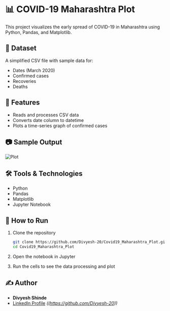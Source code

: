 # 📊 COVID-19 Maharashtra Plot

This project visualizes the early spread of COVID-19 in Maharashtra using Python, Pandas, and Matplotlib.

## 📁 Dataset

A simplified CSV file with sample data for:
- Dates (March 2020)
- Confirmed cases
- Recoveries
- Deaths

## 📌 Features

- Reads and processes CSV data
- Converts date column to datetime
- Plots a time-series graph of confirmed cases

## 📷 Sample Output

![Plot](![image](https://github.com/user-attachments/assets/d9326c95-8b99-4d52-a5b3-e19b1f3794bd))  <!-- (if you upload your plot image here) -->

## 🛠️ Tools & Technologies

- Python
- Pandas
- Matplotlib
- Jupyter Notebook

## 🚀 How to Run

1. Clone the repository  
   ```bash
   git clone https://github.com/Divyesh-20/Covid19_Maharashtra_Plot.git
   cd Covid19_Maharashtra_Plot
   ```

2. Open the notebook in Jupyter  
3. Run the cells to see the data processing and plot

## ✍️ Author

- **Divyesh Shinde**
- [LinkedIn Profile](#) *((https://github.com/Divyesh-20))*
